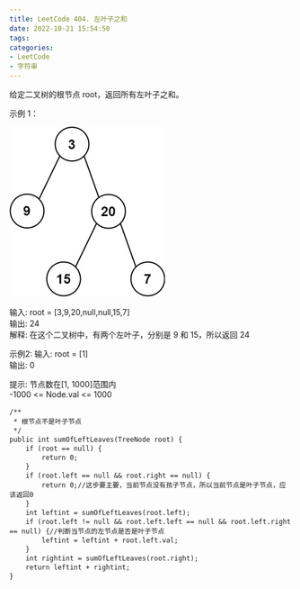```yaml
---
title: LeetCode 404. 左叶子之和
date: 2022-10-21 15:54:50
tags:
categories:
- LeetCode
- 字符串
---
```


给定二叉树的根节点 root，返回所有左叶子之和。

<!--more-->

示例 1：

![](../images/leetcode404/leftsum-tree.jpg)  

输入: root = [3,9,20,null,null,15,7]  
输出: 24  
解释: 在这个二叉树中，有两个左叶子，分别是 9 和 15，所以返回 24  

示例2:
输入: root = [1]  
输出: 0  

提示:
节点数在[1, 1000]范围内  
-1000 <= Node.val <= 1000  

```
/**
 * 根节点不是叶子节点
 */
public int sumOfLeftLeaves(TreeNode root) {
    if (root == null) {
        return 0;
    }
    if (root.left == null && root.right == null) {
        return 0;//这步要主要，当前节点没有孩子节点，所以当前节点是叶子节点，应该返回0
    }
    int leftint = sumOfLeftLeaves(root.left);
    if (root.left != null && root.left.left == null && root.left.right == null) {//判断当节点的左节点是否是叶子节点
        leftint = leftint + root.left.val;
    }
    int rightint = sumOfLeftLeaves(root.right);
    return leftint + rightint;
}

```
